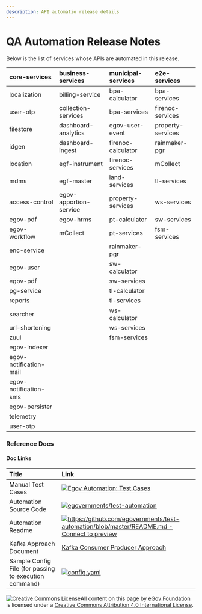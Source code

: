 ```yaml
---
description: API automatio release details
---
```


# QA Automation Release Notes



Below is the list of services whose APIs are automated in this release.

| **core-services** | **business-services** | **municipal-services** | **e2e-services** |
| :--- | :--- | :--- | :--- |
| localization | billing-service | bpa-calculator | bpa-services |
| user-otp | collection-services | bpa-services | firenoc-services |
| filestore | dashboard-analytics | egov-user-event | property-services |
| idgen | dashboard-ingest | firenoc-calculator | rainmaker-pgr |
| location | egf-instrument | firenoc-services | mCollect |
| mdms | egf-master | land-services | tl-services |
| access-control | egov-apportion-service | property-services | ws-services |
| egov-pdf | egov-hrms | pt-calculator | sw-services |
| egov-workflow | mCollect | pt-services | fsm-services |
| enc-service |   | rainmaker-pgr |   |
| egov-user |   | sw-calculator |  |
| egov-pdf |   | sw-services |  |
| pg-service |   | tl-calculator |  |
| reports |   | tl-services |  |
| searcher |   | ws-calculator |  |
| url-shortening |   | ws-services |  |
| zuul |   | fsm-services |  |
| egov-indexer |   |  |  |
| egov-notification-mail |   |   |  |
| egov-notification-sms |   |   |  |
| egov-persister |   |   |  |
| telemetry |   |   |  |
| user-otp |   |   |  |

### Reference Docs <a id="Reference-Docs"></a>

#### Doc Links <a id="Doc-Links"></a>

| **Title**  | **Link** |
| :--- | :--- |
|  Manual Test Cases |  [![](https://ssl.gstatic.com/docs/spreadsheets/favicon3.ico)Egov Automation: Test Cases](https://docs.google.com/spreadsheets/d/16BdbxgE4z38atk6MZBCRcw4_D4fL0AHEvblqGPSYJ_s/edit?usp=sharing) |
|  Automation Source Code | [![](https://github.com/fluidicon.png)egovernments/test-automation](https://github.com/egovernments/test-automation) |
| Automation Readme | [![](https://github.githubassets.com/favicon.ico)https://github.com/egovernments/test-automation/blob/master/README.md - Connect to preview](https://github.com/egovernments/test-automation/blob/master/README.md) |
| Kafka Approach Document | [Kafka Consumer Producer Approach](https://digit-discuss.atlassian.net/wiki/spaces/DD/pages/1540587710/Kafka+Consumer+Producer+Approach) |
| Sample Config File \(for passing to execution command\) | [![](https://ssl.gstatic.com/images/branding/product/1x/drive_2020q4_32dp.png)config.yaml](https://drive.google.com/file/d/19XDqJErhGrNegrmI2AxL9dsDqubxaWdo/view?usp=sharing) |





 [![Creative Commons License](https://i.creativecommons.org/l/by/4.0/80x15.png)](http://creativecommons.org/licenses/by/4.0/)All content on this page by [eGov Foundation ](https://egov.org.in/)is licensed under a [Creative Commons Attribution 4.0 International License](http://creativecommons.org/licenses/by/4.0/).

